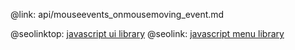 @link: api/mouseevents_onmousemoving_event.md

@seolinktop: [javascript ui library](https://webix.com)
@seolink: [javascript menu library](https://webix.com/widget/menu/)